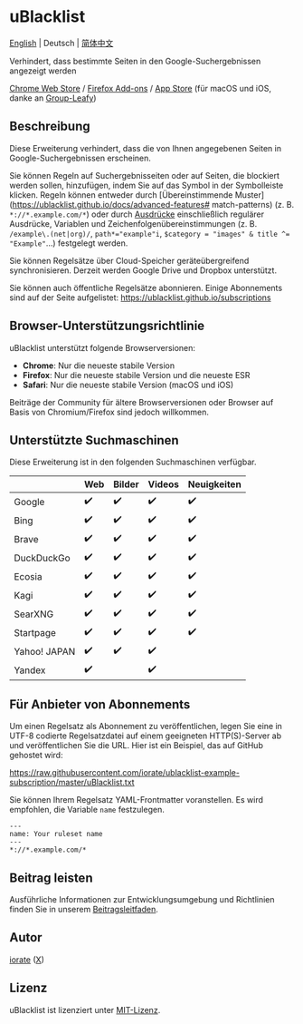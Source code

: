 # uBlacklist

[English](README.md) | Deutsch | [简体中文](README.zh-CN.md)

Verhindert, dass bestimmte Seiten in den Google-Suchergebnissen angezeigt werden

[Chrome Web Store](https://chrome.google.com/webstore/detail/ublacklist/pncfbmialoiaghdehhbnbhkkgmjanfhe) / [Firefox Add-ons](https://addons.mozilla.org/en-US/firefox/addon/ublacklist/) / [App Store](https://apps.apple.com/us/app/ublacklist-for-safari/id1547912640) (für macOS und iOS, danke an [Group-Leafy](https://github.com/HoneyLuka/uBlacklist/tree/safari-port/safari-project))

## Beschreibung

Diese Erweiterung verhindert, dass die von Ihnen angegebenen Seiten in Google-Suchergebnissen erscheinen.

Sie können Regeln auf Suchergebnisseiten oder auf Seiten, die blockiert werden sollen, hinzufügen, indem Sie auf das Symbol in der Symbolleiste klicken. Regeln können entweder durch [Übereinstimmende Muster](https://ublacklist.github.io/docs/advanced-features# match-patterns) (z. B. `*://*.example.com/*`) oder durch [Ausdrücke](https://ublacklist.github.io/docs/advanced-features#expressions) einschließlich regulärer Ausdrücke, Variablen und Zeichenfolgenübereinstimmungen (z. B. `/example\.(net|org)/`, `path*="example"i`, `$category = "images" & title ^= "Example"`…) festgelegt werden.

Sie können Regelsätze über Cloud-Speicher geräteübergreifend synchronisieren. Derzeit werden Google Drive und Dropbox unterstützt.

Sie können auch öffentliche Regelsätze abonnieren. Einige Abonnements sind auf der Seite aufgelistet:
https://ublacklist.github.io/subscriptions

## Browser-Unterstützungsrichtlinie

uBlacklist unterstützt folgende Browserversionen:

- **Chrome**: Nur die neueste stabile Version
- **Firefox**: Nur die neueste stabile Version und die neueste ESR
- **Safari**: Nur die neueste stabile Version (macOS und iOS)

Beiträge der Community für ältere Browserversionen oder Browser auf Basis von Chromium/Firefox sind jedoch willkommen.

## Unterstützte Suchmaschinen

Diese Erweiterung ist in den folgenden Suchmaschinen verfügbar.

<!-- prettier-ignore-start -->

|  | Web | Bilder | Videos | Neuigkeiten |
| --- | --- | --- | --- | --- |
| Google | :heavy_check_mark: | :heavy_check_mark: | :heavy_check_mark: | :heavy_check_mark: |
| Bing | :heavy_check_mark: | :heavy_check_mark: | :heavy_check_mark: | :heavy_check_mark: |
| Brave | :heavy_check_mark: | :heavy_check_mark: | :heavy_check_mark: | :heavy_check_mark: |
| DuckDuckGo | :heavy_check_mark: | :heavy_check_mark: | :heavy_check_mark: | :heavy_check_mark: |
| Ecosia | :heavy_check_mark: | :heavy_check_mark: | :heavy_check_mark: | :heavy_check_mark: |
| Kagi | :heavy_check_mark: | :heavy_check_mark: | :heavy_check_mark: | :heavy_check_mark: |
| SearXNG | :heavy_check_mark: | :heavy_check_mark: | :heavy_check_mark: | :heavy_check_mark: |
| Startpage | :heavy_check_mark: | :heavy_check_mark: | :heavy_check_mark: | :heavy_check_mark: |
| Yahoo! JAPAN | :heavy_check_mark: | :heavy_check_mark: | :heavy_check_mark: |  |
| Yandex | :heavy_check_mark: |  | :heavy_check_mark: |  |

<!-- prettier-ignore-end -->

## Für Anbieter von Abonnements

Um einen Regelsatz als Abonnement zu veröffentlichen, legen Sie eine in UTF-8 codierte Regelsatzdatei auf einem geeigneten HTTP(S)-Server ab und veröffentlichen Sie die URL. Hier ist ein Beispiel, das auf GitHub gehostet wird:

https://raw.githubusercontent.com/iorate/ublacklist-example-subscription/master/uBlacklist.txt

Sie können Ihrem Regelsatz YAML-Frontmatter voranstellen. Es wird empfohlen, die Variable `name` festzulegen.

```
---
name: Your ruleset name
---
*://*.example.com/*
```

## Beitrag leisten

Ausführliche Informationen zur Entwicklungsumgebung und Richtlinien finden Sie in unserem [Beitragsleitfaden](CONTRIBUTING.md).

## Autor

[iorate](https://github.com/iorate) ([X](https://x.com/iorate))

## Lizenz

uBlacklist ist lizenziert unter [MIT-Lizenz](LICENSE.txt).
